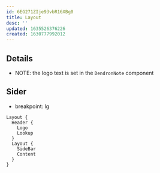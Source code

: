 ```yaml
---
id: 6EG271ZIje93vbR16XBg0
title: Layout
desc: ''
updated: 1635526376226
created: 1630777992012
---
```


## Details

- NOTE: the logo text is set in the `DendronNote` component

## Sider

- breakpoint: lg

```
Layout {
  Header {
    Logo
    Lookup
  }
  Layout {
    SideBar
    Content
  }
}
```

